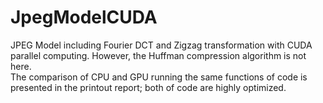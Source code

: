 # JpegModelCUDA
JPEG Model including Fourier DCT and Zigzag transformation with CUDA parallel computing.
However, the Huffman compression algorithm is not here.<br>
The comparison of CPU and GPU running the same functions of code is presented in the printout report; both of code are highly optimized.
